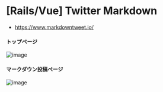 # [Rails/Vue] Twitter Markdown

- https://www.markdowntweet.io/

#### トップページ

![image](https://user-images.githubusercontent.com/11635641/78171977-3f0ab380-7490-11ea-9cff-5b8738cd909b.png)

#### マークダウン投稿ページ

![image](https://user-images.githubusercontent.com/11635641/78175067-41234100-7495-11ea-9e67-9125e38f625b.png)
